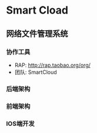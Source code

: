 # Smart Cload
## 网络文件管理系统
### 协作工具
- RAP: http://rap.taobao.org/org/
- 团队: SmartCloud
### 后端架构
### 前端架构
### IOS端开发 